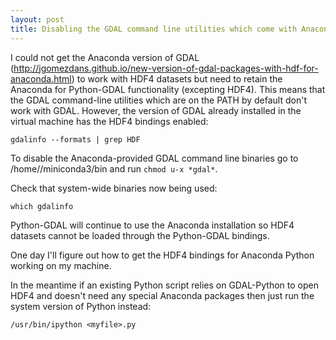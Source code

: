 ```yaml
---
layout: post
title: Disabling the GDAL command line utilities which come with Anaconda GDAL
---
```


I could not get the Anaconda version of GDAL (http://jgomezdans.github.io/new-version-of-gdal-packages-with-hdf-for-anaconda.html) to work with HDF4 datasets but need to retain the Anaconda for Python-GDAL functionality (excepting HDF4). This means that the GDAL command-line utilities which are on the PATH by default don't work with GDAL. However, the version of GDAL already installed in the virtual machine has the HDF4 bindings enabled:

    gdalinfo --formats | grep HDF

To disable the Anaconda-provided GDAL command line binaries go to /home/<user>/miniconda3/bin and run `chmod u-x *gdal*`. 

Check that system-wide binaries now being used:

    which gdalinfo

Python-GDAL will continue to use the Anaconda installation so HDF4 datasets cannot be loaded through the Python-GDAL bindings.

One day I'll figure out how to get the HDF4 bindings for Anaconda Python working on my machine. 

In the meantime if an existing Python script relies on GDAL-Python to open HDF4 and doesn't need any special Anaconda packages then just run the system version of Python instead:
    
    /usr/bin/ipython <myfile>.py
